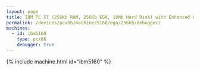 ```yaml
---
layout: page
title: IBM PC XT (256Kb RAM, 256Kb EGA, 10Mb Hard Disk) with Enhanced Color Display and Debugger
permalink: /devices/pcx86/machine/5160/ega/256kb/debugger/
machines:
  - id: ibm5160
    type: pcx86
    debugger: true
---
```


{% include machine.html id="ibm5160" %}
